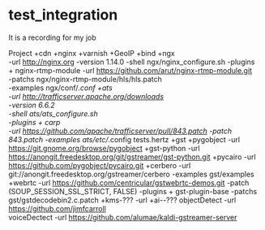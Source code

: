 # test_integration
It is a recording for my job

Project
	+cdn
		+nginx
		+varnish
		+GeoIP
		+bind
	+ngx						
   		-url 			http://nginx.org
		-version		1.14.0 
		-shell	 		ngx/nginx_configure.sh
		-plugins 																										
   					+ nginx-rtmp-module	
							-url 		https://github.com/arut/nginx-rtmp-module.git	 
							-patchs 	ngx/nginx-rtmp-module/hls/hls.patch														
		-examples
						ngx/conf/*.conf
	+ats				
		-url			http://trafficserver.apache.org/downloads	
		-version 		6.6.2	
		-shell			ats/ats_configure.sh		
		-plugins
						+ carp								
							-url 		https://github.com/apache/trafficserver/pull/843.patch 
							-patch		843.patch
		-examples
						ats/etc/*.config
						tests.hertz
	+gst
		+pygobject
			-url			https://git.gnome.org/browse/pygobject
		+gst-python
			-url			https://anongit.freedesktop.org/git/gstreamer/gst-python.git
		+pycairo
			-url			https://github.com/pygobject/pycairo.git
		+cerbero
			-url			git://anongit.freedesktop.org/gstreamer/cerbero
		-examples
							gst/examples
							+webrtc
								-url https://github.com/centricular/gstwebrtc-demos.git
								-patch (SOUP_SESSION_SSL_STRICT, FALSE)
		-plugins
					+ gst-plugin-base
							-patchs gst/gstdecodebin2.c.patch
	+kms-???
		-url
	+ai--???
		objectDetect
			-url 			https://github.com/jimfcarroll	
		voiceDectect
			-url			https://github.com/alumae/kaldi-gstreamer-server
